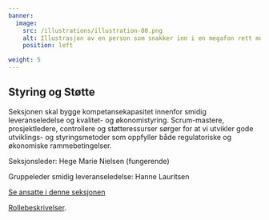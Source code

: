 ```yaml
---
banner:
  image:
    src: /illustrations/illustration-08.png
    alt: Illustrasjon av en person som snakker inn i en megafon rett mot ansiktet til en annen person
    position: left

weight: 5
---
```


## Styring og Støtte

Seksjonen skal bygge kompetansekapasitet innenfor smidig leveranseledelse og kvalitet- og økonomistyring. 
Scrum-mastere, prosjektledere, controllere og støtteressurser sørger for at vi utvikler gode utviklings- og styringsmetoder som oppfyller både regulatoriske og økonomiske rammebetingelser. 

Seksjonsleder: Hege Marie Nielsen (fungerende)

Gruppeleder smidig leveranseledelse: Hanne Lauritsen

[Se ansatte i denne seksjonen](https://digdir.sharepoint.com/SitePages/Brukeropple.aspx)

[Rollebeskrivelser](https://digdir.sharepoint.com/sites/DigdirDGT/Delte%20dokumenter/Forms/AllItems.aspx?id=%2Fsites%2FDigdirDGT%2FDelte%20dokumenter%2FRollebeskrivelser%2C%20nye%2C%20Arbeidsomr%C3%A5de%2FRollebeskrivelser%20BOD%2FRoller%20i%20seksjon%20Styring%20og%20st%C3%B8tte&viewid=66522cde%2D546b%2D4465%2Dbdf3%2Df2b757ea02ff&csf=1&web=1&e=1ITt9x&CID=8cd3868c%2De123%2D4f1c%2D9de9%2Dca20254b5006&FolderCTID=0x0120004EA8294F9ADB674FAAB36A65F01170FF).
